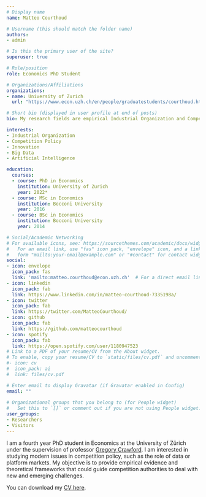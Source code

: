 ```yaml
---
# Display name
name: Matteo Courthoud

# Username (this should match the folder name)
authors:
- admin

# Is this the primary user of the site?
superuser: true

# Role/position
role: Economics PhD Student

# Organizations/Affiliations
organizations:
- name: University of Zurich
  url: "https://www.econ.uzh.ch/en/people/graduatestudents/courthoud.html"

# Short bio (displayed in user profile at end of posts)
bio: My research fields are empirical Industrial Organization and Competition Policy. My research interests include the relationship between competition and innovation, big data, artificial intelligence, platform markets, peer to peer services.

interests:
- Industrial Organization
- Competition Policy
- Innovation
- Big Data
- Artificial Intelligence

education:
  courses:
  - course: PhD in Economics
    institution: University of Zurich
    year: 2022*
  - course: MSc in Economics
    institution: Bocconi University
    year: 2016
  - course: BSc in Economics
    institution: Bocconi University
    year: 2014

# Social/Academic Networking
# For available icons, see: https://sourcethemes.com/academic/docs/widgets/#icons
#   For an email link, use "fas" icon pack, "envelope" icon, and a link in the
#   form "mailto:your-email@example.com" or "#contact" for contact widget.
social:
- icon: envelope
  icon_pack: fas
  link: 'mailto:matteo.courthoud@econ.uzh.ch'  # For a direct email link, use "mailto:test@example.org".
- icon: linkedin
  icon_pack: fab
  link: https://www.linkedin.com/in/matteo-courthoud-7335198a/
- icon: twitter
  icon_pack: fab
  link: https://twitter.com/MatteoCourthoud/
- icon: github
  icon_pack: fab
  link: https://github.com/matteocourthoud
- icon: spotify
  icon_pack: fab
  link: https://open.spotify.com/user/1180947523
# Link to a PDF of your resume/CV from the About widget.
# To enable, copy your resume/CV to `static/files/cv.pdf` and uncomment the lines below.  
#- icon: cv
#  icon_pack: ai
#  link: files/cv.pdf

# Enter email to display Gravatar (if Gravatar enabled in Config)
email: ""
  
# Organizational groups that you belong to (for People widget)
#   Set this to `[]` or comment out if you are not using People widget.  
user_groups:
- Researchers
- Visitors
---
```


I am a fourth year PhD student in Economics at the University of Zürich under the supervision of professor [Gregory Crawford](https://www.econ.uzh.ch/en/people/faculty/crawford.html). I am interested in studying modern issues in competition policy, such as the role of data or platform markets. My objective is to provide empirical evidence and theoretical frameworks that could guide competition authorities to deal with new and emerging challenges.

You can download my [CV here](files/cv.pdf).

